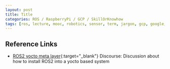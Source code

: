 ```yaml
---
layout: post
title: Title
categories: ROS / RaspberryPi / GCP / SkillOrKnowhow
tags: [ros, lecture, mooc, robotics, sensor, term, jargon, gcp, google, iot, raspberrypi]
---
```

## Reference Links

- [ROS2 yocto meta layer](<https://discourse.ros.org/t/ros2-yocto-meta-layer/9643>){:target="_blank"} Discourse: Discussion about how to install ROS2 into a yocto based system
